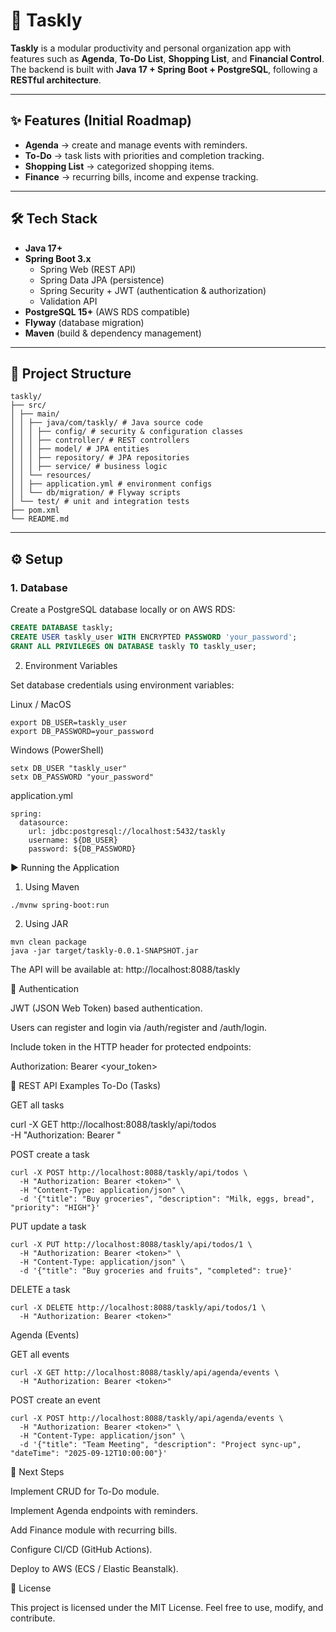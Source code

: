 # 📌 Taskly

**Taskly** is a modular productivity and personal organization app with features such as **Agenda**, **To-Do List**, **Shopping List**, and **Financial Control**.  
The backend is built with **Java 17 + Spring Boot + PostgreSQL**, following a **RESTful architecture**.

---

## ✨ Features (Initial Roadmap)

- **Agenda** → create and manage events with reminders.  
- **To-Do** → task lists with priorities and completion tracking.  
- **Shopping List** → categorized shopping items.  
- **Finance** → recurring bills, income and expense tracking.  

---

## 🛠️ Tech Stack

- **Java 17+**  
- **Spring Boot 3.x**  
  - Spring Web (REST API)  
  - Spring Data JPA (persistence)  
  - Spring Security + JWT (authentication & authorization)  
  - Validation API  
- **PostgreSQL 15+** (AWS RDS compatible)  
- **Flyway** (database migration)  
- **Maven** (build & dependency management)  

---

## 📂 Project Structure
```
taskly/
├── src/
│ ├── main/
│ │ ├── java/com/taskly/ # Java source code
│ │ │ ├── config/ # security & configuration classes
│ │ │ ├── controller/ # REST controllers
│ │ │ ├── model/ # JPA entities
│ │ │ ├── repository/ # JPA repositories
│ │ │ ├── service/ # business logic
│ │ └── resources/
│ │ ├── application.yml # environment configs
│ │ └── db/migration/ # Flyway scripts
│ └── test/ # unit and integration tests
├── pom.xml
└── README.md
```

---

## ⚙️ Setup

### 1. Database
Create a PostgreSQL database locally or on AWS RDS:

```sql
CREATE DATABASE taskly;
CREATE USER taskly_user WITH ENCRYPTED PASSWORD 'your_password';
GRANT ALL PRIVILEGES ON DATABASE taskly TO taskly_user;
```
2. Environment Variables

Set database credentials using environment variables:

Linux / MacOS
```
export DB_USER=taskly_user
export DB_PASSWORD=your_password
```
Windows (PowerShell)
```
setx DB_USER "taskly_user"
setx DB_PASSWORD "your_password"
```

application.yml
```
spring:
  datasource:
    url: jdbc:postgresql://localhost:5432/taskly
    username: ${DB_USER}
    password: ${DB_PASSWORD}
```
▶️ Running the Application
1. Using Maven
```
./mvnw spring-boot:run
```
2. Using JAR
```
mvn clean package
java -jar target/taskly-0.0.1-SNAPSHOT.jar
```

The API will be available at:
http://localhost:8088/taskly

🔑 Authentication

JWT (JSON Web Token) based authentication.

Users can register and login via /auth/register and /auth/login.

Include token in the HTTP header for protected endpoints:

Authorization: Bearer <your_token>

🧪 REST API Examples
To-Do (Tasks)

GET all tasks

curl -X GET http://localhost:8088/taskly/api/todos \
  -H "Authorization: Bearer <token>"


POST create a task
```
curl -X POST http://localhost:8088/taskly/api/todos \
  -H "Authorization: Bearer <token>" \
  -H "Content-Type: application/json" \
  -d '{"title": "Buy groceries", "description": "Milk, eggs, bread", "priority": "HIGH"}'
```

PUT update a task
```
curl -X PUT http://localhost:8088/taskly/api/todos/1 \
  -H "Authorization: Bearer <token>" \
  -H "Content-Type: application/json" \
  -d '{"title": "Buy groceries and fruits", "completed": true}'
```

DELETE a task
```
curl -X DELETE http://localhost:8088/taskly/api/todos/1 \
  -H "Authorization: Bearer <token>"
```
Agenda (Events)

GET all events
```
curl -X GET http://localhost:8088/taskly/api/agenda/events \
  -H "Authorization: Bearer <token>"
```

POST create an event
```
curl -X POST http://localhost:8088/taskly/api/agenda/events \
  -H "Authorization: Bearer <token>" \
  -H "Content-Type: application/json" \
  -d '{"title": "Team Meeting", "description": "Project sync-up", "dateTime": "2025-09-12T10:00:00"}'
```
📌 Next Steps

 Implement CRUD for To-Do module.

 Implement Agenda endpoints with reminders.

 Add Finance module with recurring bills.

 Configure CI/CD (GitHub Actions).

 Deploy to AWS (ECS / Elastic Beanstalk).

📜 License

This project is licensed under the MIT License.
Feel free to use, modify, and contribute.
